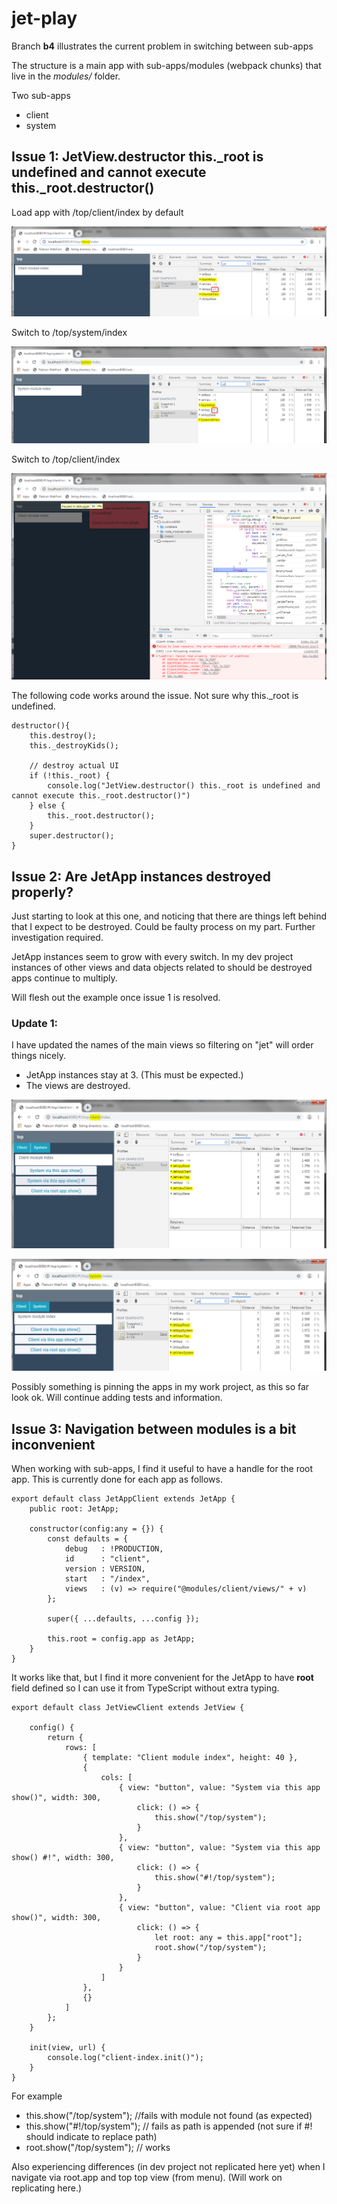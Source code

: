 jet-play
=====


Branch **b4** illustrates the current problem in switching between sub-apps

The structure is a main app with sub-apps/modules (webpack chunks) that live in the *modules/<modulename>* folder.

Two sub-apps
* client
* system


## Issue 1: JetView.destructor this._root is undefined and cannot execute this._root.destructor() ##


Load app with /top/client/index by default

![](images/01.png)

Switch to /top/system/index

![](images/02.png)

Switch to /top/client/index

![](images/03.png)


The following code works around the issue. Not sure why this._root is undefined.

```
destructor(){
	this.destroy();
	this._destroyKids();

	// destroy actual UI
	if (!this._root) {
		console.log("JetView.destructor() this._root is undefined and cannot execute this._root.destructor()")
	} else {
		this._root.destructor();
	}
	super.destructor();
}
```


## Issue 2: Are JetApp instances destroyed properly? ##

Just starting to look at this one, and noticing that there are things left behind that I expect to be destroyed.
Could be faulty process on my part. Further investigation required.

JetApp instances seem to grow with every switch. In my dev project instances of other views and data objects related to should be destroyed apps continue to multiply.

Will flesh out the example once issue 1 is resolved.  

### Update 1: ###

I have updated the names of the main views so filtering on "jet" will order things nicely.

* JetApp instances stay at 3. (This must be expected.) 
* The views are destroyed. 

![](images/04.png)

![](images/05.png)

Possibly something is pinning the apps in my work project, as this so far look ok. Will continue adding tests and information.


## Issue 3: Navigation between modules is a bit inconvenient ##

When working with sub-apps, I find it useful to have a handle for the root app. This is currently done for each app as follows.

```
export default class JetAppClient extends JetApp {
	public root: JetApp;

	constructor(config:any = {}) {
		const defaults = {
            debug 	: !PRODUCTION,
			id 		: "client",
			version : VERSION,
			start 	: "/index",
            views   : (v) => require("@modules/client/views/" + v)
        };

		super({ ...defaults, ...config });
 
		this.root = config.app as JetApp;
	}
}
```

It works like that, but I find it more convenient for the JetApp to have **root** field defined so I can use it from TypeScript without extra typing.

```
export default class JetViewClient extends JetView {

    config() {
        return {
            rows: [
                { template: "Client module index", height: 40 },
                {
                    cols: [
                        { view: "button", value: "System via this app show()", width: 300,
                            click: () => {
                                this.show("/top/system");
                            }
                        },
                        { view: "button", value: "System via this app show() #!", width: 300,
                            click: () => {
                                this.show("#!/top/system");
                            }
                        },
                        { view: "button", value: "Client via root app show()", width: 300,
                            click: () => {
                                let root: any = this.app["root"];
                                root.show("/top/system");
                            }
                        }
                    ]
                },
                {}
            ]
        };
    }

    init(view, url) {
        console.log("client-index.init()");
    }
}
```

For example

* this.show("/top/system"); //fails with module not found (as expected)
* this.show("#!/top/system"); // fails as path is appended (not sure if #! should indicate to replace path)
* root.show("/top/system"); // works

Also experiencing differences (in dev project not replicated here yet) when I navigate via root.app and top top view (from menu). (Will work on replicating here.) 


